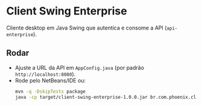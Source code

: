 # Client Swing Enterprise

Cliente desktop em Java Swing que autentica e consome a API (`api-enterprise`).

## Rodar
- Ajuste a URL da API em `AppConfig.java` (por padrão `http://localhost:8080`).
- Rode pelo NetBeans/IDE ou:
  ```bash
  mvn -q -DskipTests package
  java -cp target/client-swing-enterprise-1.0.0.jar br.com.phoenix.client.Main
  ```
